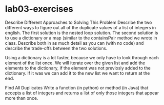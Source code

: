 
# lab03-exercises

Describe Different Approaches to Solving This Problem
Describe the two different ways to figure out all of the duplicate values of a list of integers in english. The first solution is the nested loop solution. The second solution is to use a dictionary or a map (similar to the containsPair method we wrote in class. Describe both in as much detail as you can (with no code) and describe the trade-offs between the two solutions.

Using a dictionary is a lot faster, because we only have to look through each element of the list once. We will iterate over the given list and add the elements to the dictionary, if the element was not previosly added to the dictionary. If it was we can add it to the new list we want to return at the end.

Find All Duplicates
Write a function (in python) or method (in Java) that accepts a list of integers and returns a list of only those integers that appear more than once.
